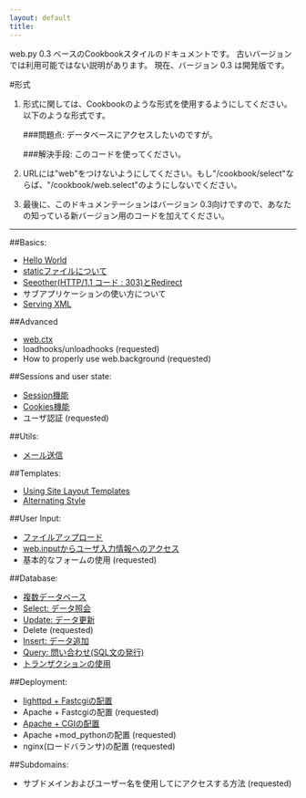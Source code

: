 ```yaml
---
layout: default
title: 
---
```


web.py 0.3 ベースのCookbookスタイルのドキュメントです。
古いバージョンでは利用可能ではない説明があります。
現在、バージョン 0.3 は開発版です。

#形式

1. 形式に関しては、Cookbookのような形式を使用するようにしてください。以下のような形式です。
    
    ###問題点: データベースにアクセスしたいのですが。
     
    ###解決手段: このコードを使ってください。

1. URLには"web"をつけないようにしてください。もし"/cookbook/select"ならば、"/cookbook/web.select"のようにしないでください。

1. 最後に、このドキュメンテーションはバージョン 0.3向けですので、あなたの知っている新バージョン用のコードを加えてください。

-------------------------------------------------

##Basics:
* [Hello World](/helloworld)
* [staticファイルについて](/staticfiles)
* [Seeother(HTTP/1.1 コード : 303)とRedirect](/redirect+seeother)
* サブアプリケーションの使い方について
* [Serving XML](/cookbok/xmlfiles)

##Advanced
* [web.ctx](/ctx)
* loadhooks/unloadhooks (requested)
* How to properly use web.background (requested)

##Sessions and user state:
* [Session機能](/sessions)
* [Cookies機能](/cookies)
* ユーザ認証 (requested)

##Utils:
* [メール送信](/sendmail)

##Templates:
* [Using Site Layout Templates](/layout_template)
* [Alternating Style](/alternating_style)

##User Input:
* [ファイルアップロード](/fileupload)
* [web.inputからユーザ入力情報へのアクセス](/input)
* 基本的なフォームの使用 (requested)

##Database:
* [複数データベース](/multidbs)
* [Select: データ照会](/select)
* [Update: データ更新](/update)
* Delete (requested)
* [Insert: データ追加](/Insert) 
* [Query: 問い合わせ(SQL文の発行)](/query)
* [トランザクションの使用](/cookbook/transactions)

##Deployment:
* [lighttpd + Fastcgiの配置](/fastcgi-lighttpd)
* Apache + Fastcgiの配置 (requested)
* [Apache + CGIの配置](/cgi-apache)
* Apache +mod_pythonの配置 (requested)
* nginx(ロードバランサ)の配置 (requested)

##Subdomains:
* サブドメインおよびユーザー名を使用してにアクセスする方法 (requested)



